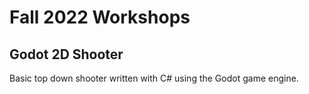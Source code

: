 # Fall 2022 Workshops

## Godot 2D Shooter

Basic top down shooter written with C# using the Godot game engine.